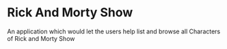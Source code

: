 # Rick And Morty Show
An application which would let the users help list and browse all Characters of Rick and Morty Show
